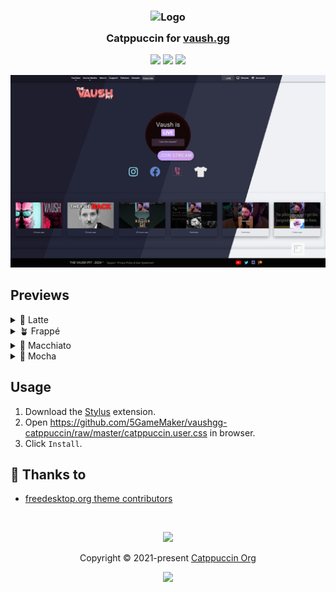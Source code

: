 <h3 align="center">
	<img src="https://raw.githubusercontent.com/catppuccin/catppuccin/main/assets/logos/exports/1544x1544_circle.png" width="100" alt="Logo"/><br/>
	<img src="https://raw.githubusercontent.com/catppuccin/catppuccin/main/assets/misc/transparent.png" height="30" width="0px"/>
	Catppuccin for <a href="https://vaush.gg/">vaush.gg</a>
	<img src="https://raw.githubusercontent.com/catppuccin/catppuccin/main/assets/misc/transparent.png" height="30" width="0px"/>
</h3>

<p align="center">
	<a href="https://github.com/catppuccin/template/stargazers"><img src="https://img.shields.io/github/stars/5GameMaker/vaushgg-catppuccin?colorA=363a4f&colorB=b7bdf8&style=for-the-badge"></a>
	<a href="https://github.com/catppuccin/template/issues"><img src="https://img.shields.io/github/issues/5GameMaker/vaushgg-catppuccin?colorA=363a4f&colorB=f5a97f&style=for-the-badge"></a>
	<a href="https://github.com/catppuccin/template/contributors"><img src="https://img.shields.io/github/contributors/5GameMaker/vaushgg-catppuccin?colorA=363a4f&colorB=a6da95&style=for-the-badge"></a>
</p>

<p align="center">
	<img src="https://raw.githubusercontent.com/5GameMaker/vaushgg-catppuccin/master/assets/preview.png"/>
</p>

## Previews

<details>
<summary>🌻 Latte</summary>
<img src="https://raw.githubusercontent.com/5GameMaker/vaushgg-catppuccin/master/assets/latte.png"/>
</details>
<details>
<summary>🪴 Frappé</summary>
<img src="https://raw.githubusercontent.com/5GameMaker/vaushgg-catppuccin/master/assets/frappe.png"/>
</details>
<details>
<summary>🌺 Macchiato</summary>
<img src="https://raw.githubusercontent.com/5GameMaker/vaushgg-catppuccin/master/assets/macchiato.png"/>
</details>
<details>
<summary>🌿 Mocha</summary>
<img src="https://raw.githubusercontent.com/5GameMaker/vaushgg-catppuccin/master/assets/mocha.png"/>
</details>

## Usage

1. Download the [Stylus](https://add0n.com/stylus.html) extension.
2. Open https://github.com/5GameMaker/vaushgg-catppuccin/raw/master/catppuccin.user.css in browser.
3. Click `Install`.

## 💝 Thanks to

- [freedesktop.org theme contributors](https://github.com/catppuccin/userstyles/tree/main/styles/freedesktop)

&nbsp;

<p align="center">
	<img src="https://raw.githubusercontent.com/catppuccin/catppuccin/main/assets/footers/gray0_ctp_on_line.svg?sanitize=true" />
</p>

<p align="center">
	Copyright &copy; 2021-present <a href="https://github.com/catppuccin" target="_blank">Catppuccin Org</a>
</p>

<p align="center">
	<a href="https://github.com/catppuccin/catppuccin/blob/main/LICENSE"><img src="https://img.shields.io/static/v1.svg?style=for-the-badge&label=License&message=MIT&logoColor=d9e0ee&colorA=363a4f&colorB=b7bdf8"/></a>
</p>
